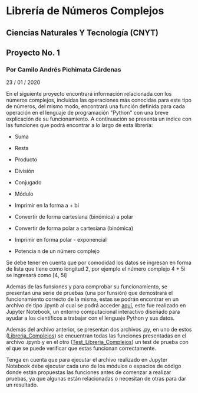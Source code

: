 # Librería de Números Complejos
## Ciencias Naturales Y Tecnología (CNYT)
## Proyecto No. 1 
### Por Camilo Andrés Pichimata Cárdenas
23 / 01 / 2020

En el siguiente proyecto encontrará información relacionada con los números complejos, incluidas las operaciones más conocidas para este tipo de números, del mismo modo, encontrará una función definida para cada operación en el lenguaje de programación "Python" con una breve explicación de su funcionamiento. A continuación se presenta un índice con las funciones que podrá encontrar a lo largo de esta librería:

+ Suma

+ Resta

+ Producto

+ División

+ Conjugado

+ Módulo

+ Imprimir en la forma a + bi 

+ Convertir de forma cartesiana (binómica) a polar

+ Convertir de forma polar a cartesiana (binómica)

+ Imprimir en forma polar - exponencial

+ Potencia n de un número complejo

Se debe tener en cuenta que por comodidad los datos se ingresan en forma de lista que tiene como longitud 2, por ejemplo el número complejo 4 + 5i se ingresará como [4, 5i] 

Además de las funsiones y para comprobar su funcionamiento, se presentan una serie de pruebas (una por funsión) que demostrará el funcionamiento correcto de la misma, estas se podrán encontrar en un archivo de tipo .ipynb al cual se podrá acceder [aquí](http://htmlpreview.github.io/?https://github.com/CamiloPichimata/Libreria-Numeros-Complejos/blob/master/CNYT_Complejos/Archivos_ipynb/Números_Complejos.ipynb), este fue realizado en Jupyter Notebook, un entorno computacional interactivo diseñado para ayudar a los científicos a trabajar con el lenguaje Python y sus datos.

Además del archivo anterior, se presentan dos archivos .py, en uno de estos ([Libreria_Complejos](http://htmlpreview.github.io/?https://github.com/CamiloPichimata/Libreria-Numeros-Complejos/blob/master/CNYT_Complejos/Archivos_py/Libreria_Complejos.py)) se encuentran todas las funciones presentadas en el archivo .ipynb y en el otro ([Test_Libreria_Complejos](http://htmlpreview.github.io/?https://github.com/CamiloPichimata/Libreria-Numeros-Complejos/blob/master/CNYT_Complejos/Archivos_py/Test_Libreria_Complejos.py)) un test de prueba con el que se puede verificar que estas funcionan correctamente.

Tenga en cuenta que para ejecutar el archivo realizado en Jupyter Notebook debe ejecutar cada uno de los módulos o espacios de código donde están propuestas las funciones antes de comenzar a realizar pruebas, ya que algunas están relacionadas o necesitan de otras para dar un resultado.
